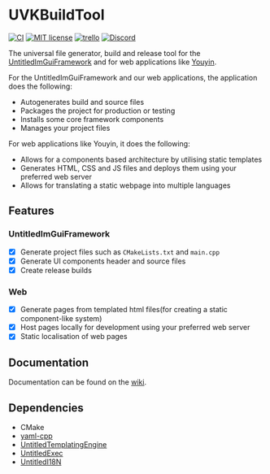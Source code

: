 # UVKBuildTool
[![CI](https://github.com/MadLadSquad/UVKBuildTool/actions/workflows/ci.yaml/badge.svg)](https://github.com/MadLadSquad/UVKBuildTool/actions/workflows/ci.yaml)
[![MIT license](https://img.shields.io/badge/License-MIT-blue.svg)](https://lbesson.mit-license.org/)
[![trello](https://img.shields.io/badge/Trello-UVK-blue])](https://trello.com/b/0upjsxT0/untitledvukangameengine)
[![Discord](https://img.shields.io/discord/717037253292982315.svg?label=&logo=discord&logoColor=ffffff&color=7389D8&labelColor=6A7EC2)](https://discord.gg/4wgH8ZE)

The universal file generator, build and release tool for the 
[UntitledImGuiFramework](https://github.com/MadLadSquad/UntitledImGuiFramework) and for web applications like
[Youyin](https://youyin.madladsquad.com/).

For the UntitledImGuiFramework and our web applications, the application does the following:
- Autogenerates build and source files
- Packages the project for production or testing
- Installs some core framework components
- Manages your project files

For web applications like Youyin, it does the following:
- Allows for a components based architecture by utilising static templates
- Generates HTML, CSS and JS files and deploys them using your preferred web server
- Allows for translating a static webpage into multiple languages

## Features
### UntitledImGuiFramework
- [X] Generate project files such as `CMakeLists.txt` and `main.cpp`
- [X] Generate UI components header and source files
- [X] Create release builds

### Web
- [X] Generate pages from templated html files(for creating a static component-like system)
- [X] Host pages locally for development using your preferred web server
- [X] Static localisation of web pages

## Documentation
Documentation can be found on the [wiki](https://github.com/MadLadSquad/UVKBuildTool/wiki).

## Dependencies
- CMake
- [yaml-cpp](https://github.com/jbeder/yaml-cpp)
- [UntitledTemplatingEngine](https://github.com/MadLadSquad/UntitledTemplatingEngine)
- [UntitledExec](https://github.com/MadLadSquad/UntitledExec)
- [UntitledI18N](https://github.com/MadLadSquad/UntitledI18N)

